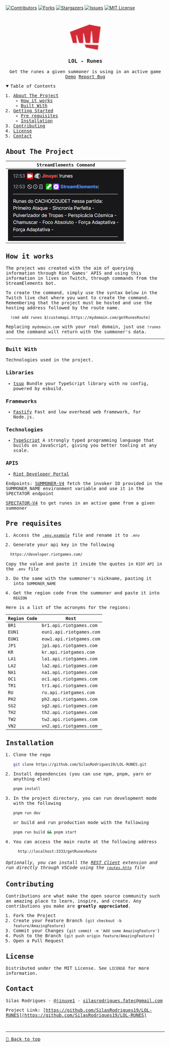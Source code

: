 [![Contributors][contributors-shield]][contributors-url]
[![Forks][forks-shield]][forks-url]
[![Stargazers][stars-shield]][stars-url]
[![Issues][issues-shield]][issues-url]
[![MIT License][license-shield]][license-url]

<!-- PROJECT LOGO -->
<br />
<samp>
<p align="center">
  <a href="https://github.com/SilasRodrigues19/LOL-RUNES">
    <img src="./public/assets/logo.svg" alt="Logo" width="100" height="80">
  </a>

  <h3 align="center">LOL - Runes</h3>

  <p align="center">
    Get the runes a given summoner is using in an active game
    <br />
    <a href="https://get-runes.onrender.com/getRunesRoute">Demo</a>
    <a href="https://github.com/SilasRodrigues19/LOL-RUNES/issues">Report Bug</a>
  </p>
</p>

<!-- TABLE OF CONTENTS -->
<details open="open">
  <summary>Table of Contents</summary>
  <ol>
    <li>
      <a href="#about-the-project">About The Project</a>
      <ul>
        <li><a href="#how-it-works">How it works</a></li>
        <li><a href="#built-with">Built With</a></li>
      </ul>
    </li>
    <li>
      <a href="#getting-started">Getting Started</a>
      <ul>
        <li><a href="#pre-requisites">Pre requisites</a></li>
        <li><a href="#installation">Installation</a></li>
      </ul>
    </li>
    <li><a href="#contributing">Contributing</a></li>
    <li><a href="#license">License</a></li>
    <li><a href="#contact">Contact</a></li>
  </ol>
</details>

<!-- ABOUT THE PROJECT -->

## About The Project

| StreamElements Command                          | 
| ----------------------------------------------- |
| [![Preview][product-screenshot]][project-link]  | 


## How it works

The project was created with the aim of querying information through Riot Games' APIS and using this information in lives on Twitch, through commands from the StreamElements bot.

To create the command, simply use the syntax below in the Twitch live chat where you want to create the command. Remembering that the project must be hosted and use the hosting address followed by the route name.

```
  !cmd add runes $(customapi.https://mydomain.com/getRunesRoute)
```

Replacing `mydomain.com` with your real domain, just use `!runes` and the command will return with the summoner's data.

<hr>


### Built With

Technologies used in the project.

### Libraries

- [tsup](https://tsup.egoist.dev/)
  Bundle your TypeScript library with no config, powered by esbuild. 

### Frameworks

- [Fastify](https://fastify.dev/)
  Fast and low overhead web framework, for Node.js.

### Technologies

- [TypeScript](https://www.typescriptlang.org/)
  A strongly typed programming language that builds on JavaScript, giving you better tooling at any scale.

### APIS

- [Riot Developer Portal](https://developer.riotgames.com/)

Endpoints: 
[SUMMONER-V4](https://developer.riotgames.com/apis#summoner-v4) fetch the invoker ID provided in the SUMMONER_NAME environment variable and use it in the SPECTATOR endpoint

[SPECTATOR-V4](https://developer.riotgames.com/apis#spectator-v4) to get runes in an active game from a given summoner


<!-- GETTING STARTED -->

## Pre requisites

1. Access the [`.env.example`](/.env.example)  file and rename it to `.env`

2. Generate your api key in the following
  ```sh
    https://developer.riotgames.com/
  ```
Copy the value and paste it inside the quotes in `RIOT API` in the `.env` file

3. Do the same with the summoner's nickname, pasting it into `SUMMONER_NAME`

4. Get the region code from the summoner and paste it into `REGION`

Here is a list of the acronyms for the regions:

| Region Code | Host                        |
|------------ |-----------------------------|
| BR1         | br1.api.riotgames.com       |
| EUN1        | eun1.api.riotgames.com      |
| EUW1        | euw1.api.riotgames.com      |
| JP1         | jp1.api.riotgames.com       |
| KR          | kr.api.riotgames.com        |
| LA1         | la1.api.riotgames.com       |
| LA2         | la2.api.riotgames.com       |
| NA1         | na1.api.riotgames.com       |
| OC1         | oc1.api.riotgames.com       |
| TR1         | tr1.api.riotgames.com       |
| RU          | ru.api.riotgames.com        |
| PH2         | ph2.api.riotgames.com       |
| SG2         | sg2.api.riotgames.com       |
| TH2         | th2.api.riotgames.com       |
| TW2         | tw2.api.riotgames.com       |
| VN2         | vn2.api.riotgames.com       |



## Installation

1. Clone the repo
   ```sh
   git clone https://github.com/SilasRodrigues19/LOL-RUNES.git
   ```
2. Install dependencies (you can use npm, pnpm, yarn or anything else)
   ```sh
   pnpm install
   ```
3. In the project directory, you can run development mode with the following
   ```sh
   pnpm run dev
   ```
   or build and run production mode with the following
   ```sh
   pnpm run build && pnpm start
   ```

4. You can access the main route at the following address
   ```sh
     http://localhost:3333/getRunesRoute
   ```
   <!-- CONTRIBUTING -->


###### Optionally, you can install the [REST Client](https://marketplace.visualstudio.com/items?itemName=humao.rest-client) extension and run directly through VSCode using the [`routes.http`](/routes.http) file 

## Contributing

Contributions are what make the open source community such an amazing place to learn, inspire, and create. Any contributions you make are **greatly appreciated**.

1. Fork the Project
2. Create your Feature Branch (`git checkout -b feature/AmazingFeature`)
3. Commit your Changes (`git commit -m 'Add some AmazingFeature'`)
4. Push to the Branch (`git push origin feature/AmazingFeature`)
5. Open a Pull Request

<!-- LICENSE -->

## License

Distributed under the MIT License. See `LICENSE` for more information.

<!-- CONTACT -->

## Contact

Silas Rodrigues - [@jinuye1](https://twitter.com/jinuye1) - silasrodrigues.fatec@gmail.com

Project Link: [https://github.com/SilasRodrigues19/LOL-RUNES](https://github.com/SilasRodrigues19/LOL-RUNES) <br>

<!-- MARKDOWN LINKS & IMAGES -->
<!-- https://www.markdownguide.org/basic-syntax/#reference-style-links -->

[contributors-shield]: https://img.shields.io/github/contributors/SilasRodrigues19/NLW-IA.svg?style=for-the-badge
[contributors-url]: https://github.com/SilasRodrigues19/LOL-RUNES/graphs/contributors
[forks-shield]: https://img.shields.io/github/forks/SilasRodrigues19/NLW-IA.svg?style=for-the-badge
[forks-url]: https://github.com/SilasRodrigues19/LOL-RUNES/network/members
[stars-shield]: https://img.shields.io/github/stars/SilasRodrigues19/NLW-IA.svg?style=for-the-badge
[stars-url]: https://github.com/SilasRodrigues19/LOL-RUNES/stargazers
[issues-shield]: https://img.shields.io/github/issues/SilasRodrigues19/NLW-IA.svg?style=for-the-badge
[issues-url]: https://github.com/SilasRodrigues19/LOL-RUNES/issues
[license-shield]: https://img.shields.io/github/license/SilasRodrigues19/NLW-IA.svg?style=for-the-badge
[license-url]: https://github.com/SilasRodrigues19/LOL-RUNES/blob/master/LICENSE
[license-url]: https://github.com/SilasRodrigues19/LOL-RUNES/blob/master/LICENSE.txt
[product-screenshot]: ./public/screenshots/preview.png
[project-link]: https://get-runes.onrender.com/getRunesRoute

<br><hr>
[🔼 Back to top](#LOL---runes)